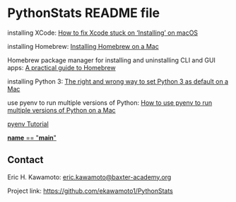 # PythonStats README file

installing XCode: [How to fix Xcode stuck on ‘Installing’ on macOS](https://www.addictivetips.com/mac-os/fix-xcode-stuck-on-installing-on-macos/)

installing Homebrew: [Installing Homebrew on a Mac](https://treehouse.github.io/installation-guides/mac/homebrew)

Homebrew package manager for installing and uninstalling CLI and GUI apps: [A practical guide to Homebrew](https://flaviocopes.com/homebrew/)

installing Python 3: [The right and wrong way to set Python 3 as default on a Mac](https://opensource.com/article/19/5/python-3-default-mac)

use pyenv to run multiple versions of Python: [How to use pyenv to run multiple versions of Python on a Mac](https://opensource.com/article/20/4/pyenv)

[pyenv Tutorial](https://amaral.northwestern.edu/resources/guides/pyenv-tutorial)

[__name__ == "__main__"](https://stackoverflow.com/questions/419163/what-does-if-name-main-do)


## Contact
Eric H. Kawamoto: eric.kawamoto@baxter-academy.org

Project link: https://github.com/ekawamoto1/PythonStats
